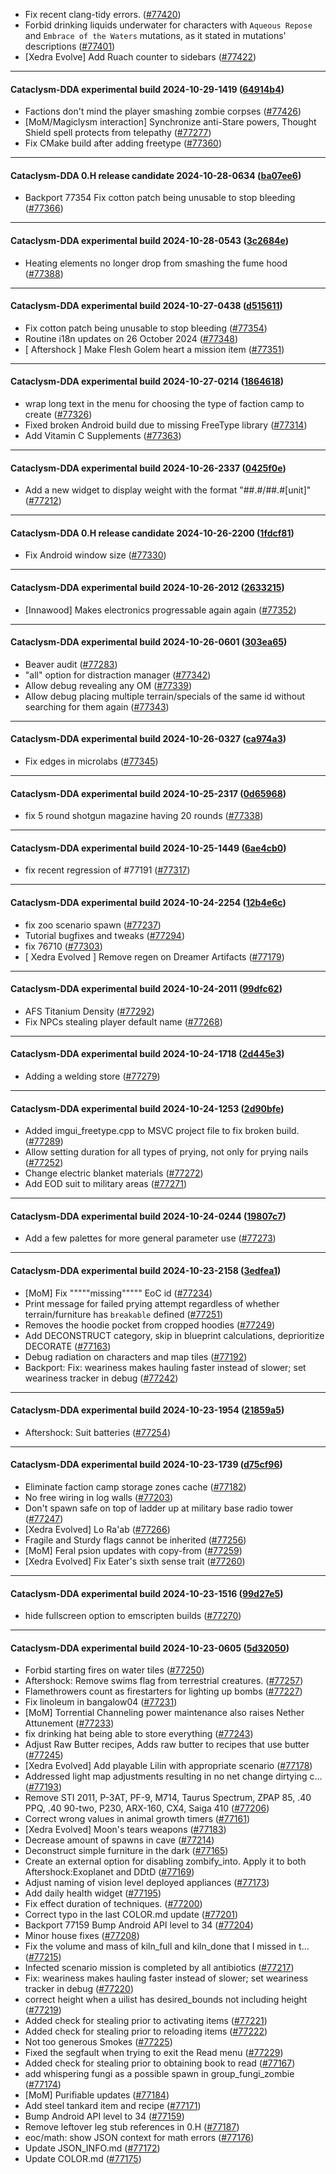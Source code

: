 * Fix recent clang-tidy errors. ([#77420](https://github.com/CleverRaven/Cataclysm-DDA/pull/77420))
* Forbid drinking liquids underwater for characters with `Aqueous Repose` and `Embrace of the Waters` mutations, as it stated in mutations' descriptions ([#77401](https://github.com/CleverRaven/Cataclysm-DDA/pull/77401))
* [Xedra Evolve] Add Ruach counter to sidebars ([#77422](https://github.com/CleverRaven/Cataclysm-DDA/pull/77422))

---

#### Cataclysm-DDA experimental build 2024-10-29-1419 ([64914b4](https://github.com/CleverRaven/Cataclysm-DDA/releases/tag/cdda-experimental-2024-10-29-1419))

* Factions don't mind the player smashing zombie corpses ([#77426](https://github.com/CleverRaven/Cataclysm-DDA/pull/77426))
* [MoM/Magiclysm interaction] Synchronize anti-Stare powers, Thought Shield spell protects from telepathy ([#77277](https://github.com/CleverRaven/Cataclysm-DDA/pull/77277))
* Fix CMake build after adding freetype ([#77360](https://github.com/CleverRaven/Cataclysm-DDA/pull/77360))

---

#### Cataclysm-DDA 0.H release candidate 2024-10-28-0634 ([ba07ee6](https://github.com/CleverRaven/Cataclysm-DDA/releases/tag/cdda-0.H-2024-10-28-0634))

* Backport 77354 Fix cotton patch being unusable to stop bleeding ([#77366](https://github.com/CleverRaven/Cataclysm-DDA/pull/77366))

---

#### Cataclysm-DDA experimental build 2024-10-28-0543 ([3c2684e](https://github.com/CleverRaven/Cataclysm-DDA/releases/tag/cdda-experimental-2024-10-28-0543))

* Heating elements no longer drop from smashing the fume hood ([#77388](https://github.com/CleverRaven/Cataclysm-DDA/pull/77388))

---

#### Cataclysm-DDA experimental build 2024-10-27-0438 ([d515611](https://github.com/CleverRaven/Cataclysm-DDA/releases/tag/cdda-experimental-2024-10-27-0438))

* Fix cotton patch being unusable to stop bleeding ([#77354](https://github.com/CleverRaven/Cataclysm-DDA/pull/77354))
* Routine i18n updates on 26 October 2024 ([#77348](https://github.com/CleverRaven/Cataclysm-DDA/pull/77348))
* [ Aftershock ] Make Flesh Golem heart a mission item ([#77351](https://github.com/CleverRaven/Cataclysm-DDA/pull/77351))

---

#### Cataclysm-DDA experimental build 2024-10-27-0214 ([1864618](https://github.com/CleverRaven/Cataclysm-DDA/releases/tag/cdda-experimental-2024-10-27-0214))

* wrap long text in the menu for choosing the type of faction camp to create ([#77326](https://github.com/CleverRaven/Cataclysm-DDA/pull/77326))
* Fixed broken Android build due to missing FreeType library ([#77314](https://github.com/CleverRaven/Cataclysm-DDA/pull/77314))
* Add Vitamin C Supplements ([#77363](https://github.com/CleverRaven/Cataclysm-DDA/pull/77363))

---

#### Cataclysm-DDA experimental build 2024-10-26-2337 ([0425f0e](https://github.com/CleverRaven/Cataclysm-DDA/releases/tag/cdda-experimental-2024-10-26-2337))

* Add a new widget to display weight with the format "##.#/##.#[unit]" ([#77212](https://github.com/CleverRaven/Cataclysm-DDA/pull/77212))

---

#### Cataclysm-DDA 0.H release candidate 2024-10-26-2200 ([1fdcf81](https://github.com/CleverRaven/Cataclysm-DDA/releases/tag/cdda-0.H-2024-10-26-2200))

* Fix Android window size ([#77330](https://github.com/CleverRaven/Cataclysm-DDA/pull/77330))

---

#### Cataclysm-DDA experimental build 2024-10-26-2012 ([2633215](https://github.com/CleverRaven/Cataclysm-DDA/releases/tag/cdda-experimental-2024-10-26-2012))

* [Innawood] Makes electronics progressable again again ([#77352](https://github.com/CleverRaven/Cataclysm-DDA/pull/77352))

---

#### Cataclysm-DDA experimental build 2024-10-26-0601 ([303ea65](https://github.com/CleverRaven/Cataclysm-DDA/releases/tag/cdda-experimental-2024-10-26-0601))

* Beaver audit ([#77283](https://github.com/CleverRaven/Cataclysm-DDA/pull/77283))
* "all" option for distraction manager ([#77342](https://github.com/CleverRaven/Cataclysm-DDA/pull/77342))
* Allow debug revealing any OM ([#77339](https://github.com/CleverRaven/Cataclysm-DDA/pull/77339))
* Allow debug placing multiple terrain/specials of the same id without searching for them again ([#77343](https://github.com/CleverRaven/Cataclysm-DDA/pull/77343))

---

#### Cataclysm-DDA experimental build 2024-10-26-0327 ([ca974a3](https://github.com/CleverRaven/Cataclysm-DDA/releases/tag/cdda-experimental-2024-10-26-0327))

* Fix edges in microlabs ([#77345](https://github.com/CleverRaven/Cataclysm-DDA/pull/77345))

---

#### Cataclysm-DDA experimental build 2024-10-25-2317 ([0d65968](https://github.com/CleverRaven/Cataclysm-DDA/releases/tag/cdda-experimental-2024-10-25-2317))

* fix 5 round shotgun magazine having 20 rounds ([#77338](https://github.com/CleverRaven/Cataclysm-DDA/pull/77338))

---

#### Cataclysm-DDA experimental build 2024-10-25-1449 ([6ae4cb0](https://github.com/CleverRaven/Cataclysm-DDA/releases/tag/cdda-experimental-2024-10-25-1449))

* fix recent regression of #77191 ([#77317](https://github.com/CleverRaven/Cataclysm-DDA/pull/77317))

---

#### Cataclysm-DDA experimental build 2024-10-24-2254 ([12b4e6c](https://github.com/CleverRaven/Cataclysm-DDA/releases/tag/cdda-experimental-2024-10-24-2254))

* fix zoo scenario spawn ([#77237](https://github.com/CleverRaven/Cataclysm-DDA/pull/77237))
* Tutorial bugfixes and tweaks ([#77294](https://github.com/CleverRaven/Cataclysm-DDA/pull/77294))
* fix 76710 ([#77303](https://github.com/CleverRaven/Cataclysm-DDA/pull/77303))
* [ Xedra Evolved ] Remove regen on Dreamer Artifacts ([#77179](https://github.com/CleverRaven/Cataclysm-DDA/pull/77179))

---

#### Cataclysm-DDA experimental build 2024-10-24-2011 ([99dfc62](https://github.com/CleverRaven/Cataclysm-DDA/releases/tag/cdda-experimental-2024-10-24-2011))

* AFS Titanium Density ([#77292](https://github.com/CleverRaven/Cataclysm-DDA/pull/77292))
* Fix NPCs stealing player default name ([#77268](https://github.com/CleverRaven/Cataclysm-DDA/pull/77268))

---

#### Cataclysm-DDA experimental build 2024-10-24-1718 ([2d445e3](https://github.com/CleverRaven/Cataclysm-DDA/releases/tag/cdda-experimental-2024-10-24-1718))

* Adding a welding store ([#77279](https://github.com/CleverRaven/Cataclysm-DDA/pull/77279))

---

#### Cataclysm-DDA experimental build 2024-10-24-1253 ([2d90bfe](https://github.com/CleverRaven/Cataclysm-DDA/releases/tag/cdda-experimental-2024-10-24-1253))

* Added imgui_freetype.cpp to MSVC project file to fix broken build. ([#77289](https://github.com/CleverRaven/Cataclysm-DDA/pull/77289))
* Allow setting duration for all types of prying, not only for prying nails ([#77252](https://github.com/CleverRaven/Cataclysm-DDA/pull/77252))
* Change electric blanket materials ([#77272](https://github.com/CleverRaven/Cataclysm-DDA/pull/77272))
* Add EOD suit to military areas ([#77271](https://github.com/CleverRaven/Cataclysm-DDA/pull/77271))

---

#### Cataclysm-DDA experimental build 2024-10-24-0244 ([19807c7](https://github.com/CleverRaven/Cataclysm-DDA/releases/tag/cdda-experimental-2024-10-24-0244))

* Add a few palettes for more general parameter use ([#77273](https://github.com/CleverRaven/Cataclysm-DDA/pull/77273))

---

#### Cataclysm-DDA experimental build 2024-10-23-2158 ([3edfea1](https://github.com/CleverRaven/Cataclysm-DDA/releases/tag/cdda-experimental-2024-10-23-2158))

* [MoM] Fix """""missing""""" EoC id ([#77234](https://github.com/CleverRaven/Cataclysm-DDA/pull/77234))
* Print message for failed prying attempt regardless of whether terrain/furniture has `breakable` defined ([#77251](https://github.com/CleverRaven/Cataclysm-DDA/pull/77251))
* Removes the hoodie pocket from cropped hoodies ([#77249](https://github.com/CleverRaven/Cataclysm-DDA/pull/77249))
* Add DECONSTRUCT category, skip in blueprint calculations, deprioritize DECORATE ([#77163](https://github.com/CleverRaven/Cataclysm-DDA/pull/77163))
* Debug radiation on characters and map tiles ([#77192](https://github.com/CleverRaven/Cataclysm-DDA/pull/77192))
* Backport: Fix: weariness makes hauling faster instead of slower; set weariness tracker in debug ([#77242](https://github.com/CleverRaven/Cataclysm-DDA/pull/77242))

---

#### Cataclysm-DDA experimental build 2024-10-23-1954 ([21859a5](https://github.com/CleverRaven/Cataclysm-DDA/releases/tag/cdda-experimental-2024-10-23-1954))

* Aftershock: Suit batteries ([#77254](https://github.com/CleverRaven/Cataclysm-DDA/pull/77254))

---

#### Cataclysm-DDA experimental build 2024-10-23-1739 ([d75cf96](https://github.com/CleverRaven/Cataclysm-DDA/releases/tag/cdda-experimental-2024-10-23-1739))

* Eliminate faction camp storage zones cache ([#77182](https://github.com/CleverRaven/Cataclysm-DDA/pull/77182))
* No free wiring in log walls ([#77203](https://github.com/CleverRaven/Cataclysm-DDA/pull/77203))
* Don't spawn safe on top of ladder up at military base radio tower ([#77247](https://github.com/CleverRaven/Cataclysm-DDA/pull/77247))
* [Xedra Evolved] Lo Ra'ab ([#77266](https://github.com/CleverRaven/Cataclysm-DDA/pull/77266))
* Fragile and Sturdy flags cannot be inherited ([#77256](https://github.com/CleverRaven/Cataclysm-DDA/pull/77256))
* [MoM] Feral psion updates with copy-from ([#77259](https://github.com/CleverRaven/Cataclysm-DDA/pull/77259))
* [Xedra Evolved] Fix Eater's sixth sense trait ([#77260](https://github.com/CleverRaven/Cataclysm-DDA/pull/77260))

---

#### Cataclysm-DDA experimental build 2024-10-23-1516 ([99d27e5](https://github.com/CleverRaven/Cataclysm-DDA/releases/tag/cdda-experimental-2024-10-23-1516))

* hide fullscreen option to emscripten builds ([#77270](https://github.com/CleverRaven/Cataclysm-DDA/pull/77270))

---

#### Cataclysm-DDA experimental build 2024-10-23-0605 ([5d32050](https://github.com/CleverRaven/Cataclysm-DDA/releases/tag/cdda-experimental-2024-10-23-0605))

* Forbid starting fires on water tiles ([#77250](https://github.com/CleverRaven/Cataclysm-DDA/pull/77250))
* Aftershock: Remove swims flag from terrestrial creatures. ([#77257](https://github.com/CleverRaven/Cataclysm-DDA/pull/77257))
* Flamethrowers count as firestarters for lighting up bombs ([#77227](https://github.com/CleverRaven/Cataclysm-DDA/pull/77227))
* Fix linoleum in bangalow04 ([#77231](https://github.com/CleverRaven/Cataclysm-DDA/pull/77231))
* [MoM] Torrential Channeling power maintenance also raises Nether Attunement ([#77233](https://github.com/CleverRaven/Cataclysm-DDA/pull/77233))
* fix drinking hat being able to store everything ([#77243](https://github.com/CleverRaven/Cataclysm-DDA/pull/77243))
* Adjust Raw Butter recipes, Adds raw butter to recipes that use butter ([#77245](https://github.com/CleverRaven/Cataclysm-DDA/pull/77245))
* [Xedra Evolved] Add playable Lilin with appropriate scenario ([#77178](https://github.com/CleverRaven/Cataclysm-DDA/pull/77178))
* Addressed light map adjustments resulting in no net change dirtying c… ([#77193](https://github.com/CleverRaven/Cataclysm-DDA/pull/77193))
* Remove STI 2011, P-3AT, PF-9, M714, Taurus Spectrum, ZPAP 85, .40 PPQ, .40 90-two, P230, ARX-160, CX4, Saiga 410 ([#77206](https://github.com/CleverRaven/Cataclysm-DDA/pull/77206))
* Correct wrong values in animal growth timers ([#77161](https://github.com/CleverRaven/Cataclysm-DDA/pull/77161))
* [Xedra Evolved] Moon's tears weapons ([#77183](https://github.com/CleverRaven/Cataclysm-DDA/pull/77183))
* Decrease amount of spawns in cave ([#77214](https://github.com/CleverRaven/Cataclysm-DDA/pull/77214))
* Deconstruct simple furniture in the dark ([#77165](https://github.com/CleverRaven/Cataclysm-DDA/pull/77165))
* Create an external option for disabling zombify_into. Apply it to both Aftershock:Exoplanet and DDtD ([#77169](https://github.com/CleverRaven/Cataclysm-DDA/pull/77169))
* Adjust naming of vision level deployed appliances ([#77173](https://github.com/CleverRaven/Cataclysm-DDA/pull/77173))
* Add daily health widget ([#77195](https://github.com/CleverRaven/Cataclysm-DDA/pull/77195))
* Fix effect duration of techniques. ([#77200](https://github.com/CleverRaven/Cataclysm-DDA/pull/77200))
* Correct typo in the last COLOR.md update ([#77201](https://github.com/CleverRaven/Cataclysm-DDA/pull/77201))
* Backport 77159 Bump Android API level to 34 ([#77204](https://github.com/CleverRaven/Cataclysm-DDA/pull/77204))
* Minor house fixes ([#77208](https://github.com/CleverRaven/Cataclysm-DDA/pull/77208))
* Fix the volume and mass of kiln_full and kiln_done that I missed in t… ([#77215](https://github.com/CleverRaven/Cataclysm-DDA/pull/77215))
* Infected scenario mission is completed by all antibiotics ([#77217](https://github.com/CleverRaven/Cataclysm-DDA/pull/77217))
* Fix: weariness makes hauling faster instead of slower; set weariness tracker in debug ([#77220](https://github.com/CleverRaven/Cataclysm-DDA/pull/77220))
* correct height when a uilist has desired_bounds not including height ([#77219](https://github.com/CleverRaven/Cataclysm-DDA/pull/77219))
* Added check for stealing prior to activating items ([#77221](https://github.com/CleverRaven/Cataclysm-DDA/pull/77221))
* Added check for stealing prior to reloading items ([#77222](https://github.com/CleverRaven/Cataclysm-DDA/pull/77222))
* Not too generous Smokes ([#77225](https://github.com/CleverRaven/Cataclysm-DDA/pull/77225))
* Fixed the segfault when trying to exit the Read menu ([#77229](https://github.com/CleverRaven/Cataclysm-DDA/pull/77229))
* Added check for stealing prior to obtaining book to read ([#77167](https://github.com/CleverRaven/Cataclysm-DDA/pull/77167))
* add whispering fungi as a possible spawn in group_fungi_zombie ([#77174](https://github.com/CleverRaven/Cataclysm-DDA/pull/77174))
* [MoM] Purifiable updates ([#77184](https://github.com/CleverRaven/Cataclysm-DDA/pull/77184))
* Add steel tankard item and recipe ([#77171](https://github.com/CleverRaven/Cataclysm-DDA/pull/77171))
* Bump Android API level to 34 ([#77159](https://github.com/CleverRaven/Cataclysm-DDA/pull/77159))
* Remove leftover leg stub references in 0.H ([#77187](https://github.com/CleverRaven/Cataclysm-DDA/pull/77187))
* eoc/math: show JSON context for math errors ([#77176](https://github.com/CleverRaven/Cataclysm-DDA/pull/77176))
* Update JSON_INFO.md ([#77172](https://github.com/CleverRaven/Cataclysm-DDA/pull/77172))
* Update COLOR.md ([#77175](https://github.com/CleverRaven/Cataclysm-DDA/pull/77175))
